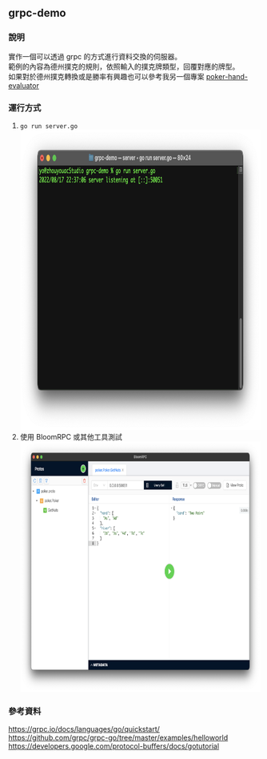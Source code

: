 ## grpc-demo

### 說明
實作一個可以透過 grpc 的方式進行資料交換的伺服器。<br>
範例的內容為德州撲克的規則，依照輸入的撲克牌類型，回覆對應的牌型。<br>
如果對於德州撲克轉換或是勝率有興趣也可以參考我另一個專案 [poker-hand-evaluator](https://github.com/xup6m6fu04/poker-hand-evaluator)

### 運行方式
1. `go run server.go`<br><img height="600" src="image/server.png" width="800"/>
2. 使用 BloomRPC 或其他工具測試<br><img height="500" src="image/bloom.png" width="700"/>

### 參考資料
https://grpc.io/docs/languages/go/quickstart/ <br>
https://github.com/grpc/grpc-go/tree/master/examples/helloworld <br>
https://developers.google.com/protocol-buffers/docs/gotutorial <br>
